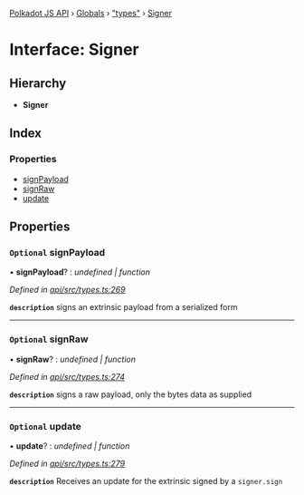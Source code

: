 [Polkadot JS API](../README.md) › [Globals](../globals.md) › ["types"](../modules/_types_.md) › [Signer](_types_.signer.md)

# Interface: Signer

## Hierarchy

* **Signer**

## Index

### Properties

* [signPayload](_types_.signer.md#optional-signpayload)
* [signRaw](_types_.signer.md#optional-signraw)
* [update](_types_.signer.md#optional-update)

## Properties

### `Optional` signPayload

• **signPayload**? : *undefined | function*

*Defined in [api/src/types.ts:269](https://github.com/polkadot-js/api/blob/89700f98c5/packages/api/src/types.ts#L269)*

**`description`** signs an extrinsic payload from a serialized form

___

### `Optional` signRaw

• **signRaw**? : *undefined | function*

*Defined in [api/src/types.ts:274](https://github.com/polkadot-js/api/blob/89700f98c5/packages/api/src/types.ts#L274)*

**`description`** signs a raw payload, only the bytes data as supplied

___

### `Optional` update

• **update**? : *undefined | function*

*Defined in [api/src/types.ts:279](https://github.com/polkadot-js/api/blob/89700f98c5/packages/api/src/types.ts#L279)*

**`description`** Receives an update for the extrinsic signed by a `signer.sign`

